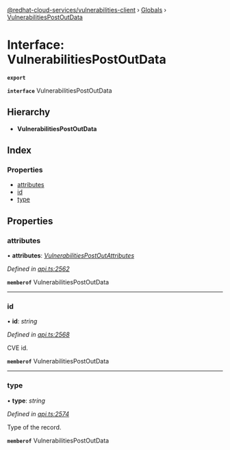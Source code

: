 [@redhat-cloud-services/vulnerabilities-client](../README.md) › [Globals](../globals.md) › [VulnerabilitiesPostOutData](vulnerabilitiespostoutdata.md)

# Interface: VulnerabilitiesPostOutData

**`export`** 

**`interface`** VulnerabilitiesPostOutData

## Hierarchy

* **VulnerabilitiesPostOutData**

## Index

### Properties

* [attributes](vulnerabilitiespostoutdata.md#attributes)
* [id](vulnerabilitiespostoutdata.md#id)
* [type](vulnerabilitiespostoutdata.md#type)

## Properties

###  attributes

• **attributes**: *[VulnerabilitiesPostOutAttributes](vulnerabilitiespostoutattributes.md)*

*Defined in [api.ts:2562](https://github.com/RedHatInsights/javascript-clients/blob/master/packages/vulnerabilities/api.ts#L2562)*

**`memberof`** VulnerabilitiesPostOutData

___

###  id

• **id**: *string*

*Defined in [api.ts:2568](https://github.com/RedHatInsights/javascript-clients/blob/master/packages/vulnerabilities/api.ts#L2568)*

CVE id.

**`memberof`** VulnerabilitiesPostOutData

___

###  type

• **type**: *string*

*Defined in [api.ts:2574](https://github.com/RedHatInsights/javascript-clients/blob/master/packages/vulnerabilities/api.ts#L2574)*

Type of the record.

**`memberof`** VulnerabilitiesPostOutData
